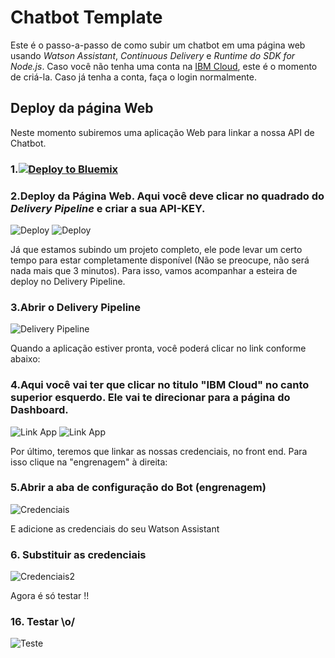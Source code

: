 # Chatbot Template

Este é o passo-a-passo de como subir um chatbot em uma página web usando *Watson Assistant*, *Continuous Delivery* e *Runtime do SDK for Node.js*. Caso você não tenha uma conta na [IBM Cloud](https://bluemix.net), este é o momento de criá-la. Caso já tenha a conta, faça o login normalmente.


## Deploy da página Web

Neste momento subiremos uma aplicação Web para linkar a nossa API de Chatbot.

### 1.[![Deploy to Bluemix](https://bluemix.net/deploy/button.png)](https://bluemix.net/deploy?repository=https://github.com/smazon/chatbot-template)

### 2.Deploy da Página Web. Aqui você deve clicar no quadrado do *Delivery Pipeline* e criar a sua API-KEY.
![Deploy](https://github.com/ibm-code-br/tdc-bot/raw/master/print/tutorial-chatbot-15.02.jpeg)
![Deploy](https://github.com/ibm-code-br/tdc-bot/raw/master/print/tutorial-chatbot-15.03.jpeg)

Já que estamos subindo um projeto completo, ele pode levar um certo tempo para estar completamente disponível (Não se preocupe, não será nada mais que 3 minutos). Para isso, vamos acompanhar a esteira de deploy no Delivery Pipeline.

### 3.Abrir o Delivery Pipeline
![Delivery Pipeline](https://github.com/ibm-code-br/tdc-bot/raw/master/print/tutorial-chatbot-16.png)

Quando a aplicação estiver pronta, você poderá clicar no link conforme abaixo:

### 4.Aqui você vai ter que clicar no titulo "IBM Cloud" no canto superior esquerdo. Ele vai te direcionar para a página do Dashboard.
![Link App](https://github.com/ibm-code-br/tdc-bot/raw/master/print/tutorial-chatbot-17.02.jpeg)
![Link App](https://github.com/ibm-code-br/tdc-bot/raw/master/print/tutorial-chatbot-17.03.jpeg)

Por último, teremos que linkar as nossas credenciais, no front end. Para isso clique na "engrenagem" à direita:

### 5.Abrir a aba de configuração do Bot (engrenagem)
![Credenciais](https://github.com/ibm-code-br/tdc-bot/raw/master/print/tutorial-chatbot-18.png)

E adicione as credenciais do seu Watson Assistant

### 6. Substituir as credenciais
![Credenciais2](https://github.com/ibm-code-br/tdc-bot/raw/master/print/tutorial-chatbot-19.png)

Agora é só testar !!

### 16. Testar \o/
![Teste](https://github.com/ibm-code-br/tdc-bot/raw/master/print/tutorial-chatbot-21.png)
